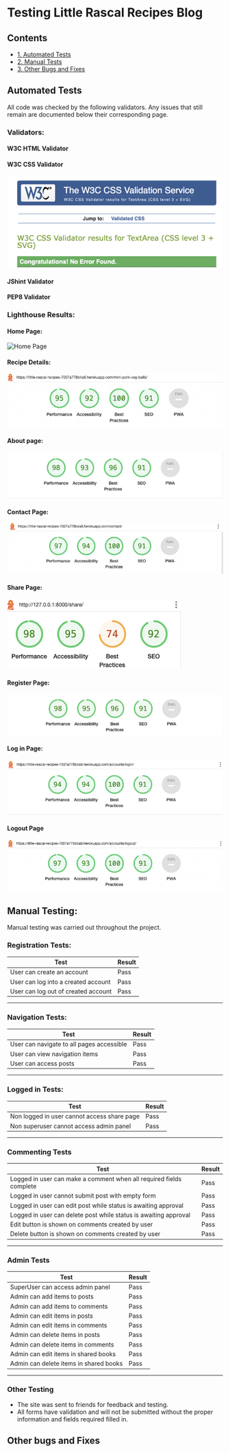 # Testing Little Rascal Recipes Blog


## Contents
- [1. Automated Tests](#automated-tests)
- [2. Manual Tests](#manual-testing)
- [3. Other Bugs and Fixes](#other-bugs-and-fixes)

## Automated Tests

All code was checked by the following validators. Any issues that still remain are documented below their corresponding page.

### Validators:

#### W3C HTML Validator
#### W3C CSS Validator
![CSS Validator](./README_Images/testing_images/css-validator.webp)
#### JShint Validator
#### PEP8 Validator

### Lighthouse Results:

#### Home Page:
![Home Page](./)

#### Recipe Details:
![Recipes](./README_Images/testing_images/lighthouse-recipe.webp)

#### About page:
![About Page](./README_Images/testing_images/lighthouse-about.webp)

#### Contact Page:
![Contact Page](./README_Images/testing_images/lighthouse-contact.webp)

#### Share Page:
![Share Page](./README_Images/testing_images/lighthouse-share.webp)

#### Register Page:
![Register Page](./README_Images/testing_images/lighthouse-register.webp)

#### Log in Page:
![Login Page](./README_Images/testing_images/lighthouse-login.webp)

#### Logout Page
![Logout Page](./README_Images/testing_images/lighthouse-logout.webp)

## Manual Testing:

Manual testing was carried out throughout the project.


### Registration Tests:
| Test |Result  |
|--|--|
| User can create an account | Pass |
| User can log into a created account| Pass|
|User can log out of created account|Pass|

---

### Navigation Tests:

| Test |Result  |
|--|--|
|User can navigate to all pages accessible| Pass |
|User can view navigation items| Pass|
|User can access posts|Pass|


---

### Logged in Tests:

| Test |Result  |
|--|--|
|Non logged in user cannot access share page| Pass|
|Non superuser cannot access admin panel|Pass|

---

### Commenting Tests

| Test |Result  |
|--|--|
|Logged in user can make a comment when all required fields complete | Pass |
|Logged in user cannot submit post with empty form |Pass|
|Logged in user can edit post while status is awaiting approval |Pass|
|Logged in user can delete post while status is awaiting approval|Pass|
|Edit button is shown on comments created by user|Pass|
|Delete button is shown on comments created by user |Pass|

--- 


### Admin Tests

| Test |Result  |
|--|--|
|SuperUser can access admin panel|Pass|
|Admin can add items to posts|Pass|
|Admin can add items to comments|Pass|
|Admin can edit items in posts|Pass|
|Admin can edit items in comments|Pass|
|Admin can delete items in posts|Pass|
|Admin can delete items in comments|Pass|
|Admin can edit items in shared books|Pass|
|Admin can delete items in shared books|Pass|


---

### Other Testing
- The site was sent to friends for feedback and testing.
- All forms have validation and will not be submitted without the proper information and fields required filled in.

## Other bugs and Fixes